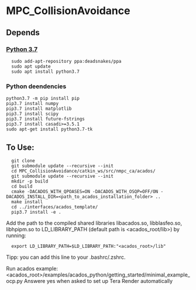 # MPC_CollisionAvoidance

## Depends

### [Python 3.7](https://medium.com/analytics-vidhya/how-to-install-and-switch-between-different-python-versions-in-ubuntu-16-04-dc1726796b9b)
```
  sudo add-apt-repository ppa:deadsnakes/ppa
  sudo apt update
  sudo apt install python3.7

```
### Python deendencies
```
python3.7 -m pip install pip
pip3.7 install numpy
pip3.7 install matplotlib
pip3.7 install scipy
pip3.7 install future-fstrings
pip3.7 install casadi>=3.5.1
sudo apt-get install python3.7-tk

```

## To Use:
```
  git clone 
  git submodule update --recursive --init
  cd MPC_CollisionAvoidance/catkin_ws/src/nmpc_ca/acados/
  git submodule update --recursive --init
  mkdir -p build
  cd build
  cmake -DACADOS_WITH_QPOASES=ON -DACADOS_WITH_OSQP=OFF/ON -DACADOS_INSTALL_DIR=<path_to_acados_installation_folder> ..
  make install 
  cd ../interfaces/acados_template/
  pip3.7 install -e .
```
Add the path to the compiled shared libraries libacados.so, libblasfeo.so, libhpipm.so to LD_LIBRARY_PATH (default path is <acados_root/lib>) by running:
```
  export LD_LIBRARY_PATH=$LD_LIBRARY_PATH:"<acados_root>/lib"
```
Tipp: you can add this line to your .bashrc/.zshrc.

Run acados example:
<acados_root>/examples/acados_python/getting_started/minimal_example_ocp.py
Answere yes when asked to set up Tera Render automatically
